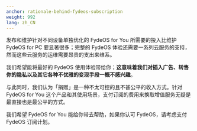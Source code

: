 ```yaml
---
anchor: rationale-behind-fydeos-subscription
weight: 992
lang: zh_CN
---
```


发布和维护针对不同设备单独优化的 FydeOS for You 所需要的投入比维护 FydeOS for PC 要显著很多；完整的 FydeOS 体验还需要一系列云服务的支持，然而这些云服务的运维需要昂贵的支出来维系。

我们希望能将最好的 FydeOS 使用体验带给你；**这意味着我们对插入广告、转售你的隐私以及其它各种不优雅的变现手段一概不感兴趣**。

与此同时，我们认为「捐赠」是一种不太可控的且不甚公平的收入方式。针对 FydeOS for You 这个产品和其使用场景，支付订阅的费用来换取增值服务无疑是最直接也是最公平的方式。

我们希望 FydeOS for You 能给你带去帮助，如果你认可 FydeOS，请考虑支付 FydeOS 订阅计划。